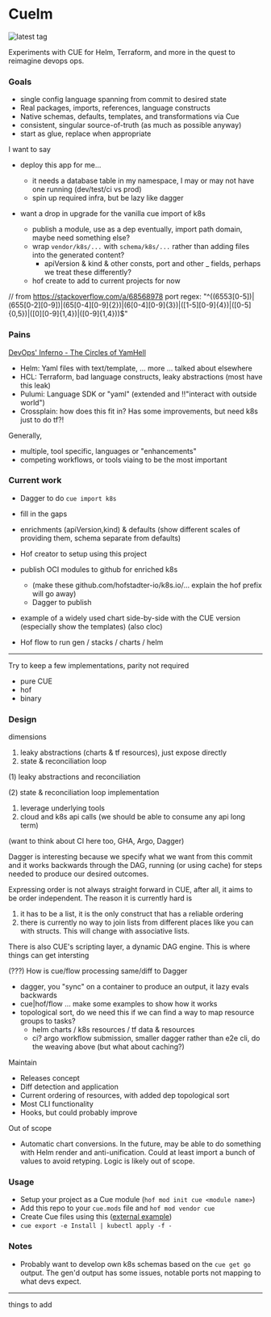 # Cuelm

![latest tag](https://img.shields.io/github/v/tag/hofstadter-io/cuelm)

Experiments with CUE for Helm, Terraform, and more
in the quest to reimagine devops ops.


### Goals

- single config language spanning from commit to desired state
- Real packages, imports, references, language constructs
- Native schemas, defaults, templates, and transformations via Cue
- consistent, singular source-of-truth (as much as possible anyway)
- start as glue, replace when appropriate

I want to say
- deploy this app for me...
  - it needs a database table in my namespace, I may or may not have one running (dev/test/ci vs prod)
  - spin up required infra, but be lazy like dagger


- want a drop in upgrade for the vanilla cue import of k8s
  - publish a module, use as a dep eventually, import path domain, maybe need something else?
  - wrap `vendor/k8s/...` with `schema/k8s/...` rather than adding files into the generated content?
    - apiVersion & kind & other consts, port and other _ fields, perhaps we treat these differently?
  - hof create to add to current projects for now


// from https://stackoverflow.com/a/68568978
port regex: "^((6553[0-5])|(655[0-2][0-9])|(65[0-4][0-9]{2})|(6[0-4][0-9]{3})|([1-5][0-9]{4})|([0-5]{0,5})|([0][0-9]{1,4})|([0-9]{1,4}))$"

### Pains

[DevOps' Inferno - The Circles of YamHell](./docs/circles-of-yamhell.md)

- Helm: Yaml files with text/template, ... more ... talked about elsewhere
- HCL: Terraform, bad language constructs, leaky abstractions (most have this leak)
- Pulumi: Language SDK or "yaml" (extended and !!"interact with outside world")
- Crossplain: how does this fit in? Has some improvements, but need k8s just to do tf?!

Generally,

- multiple, tool specific, languages or "enhancements"
- competing workflows, or tools viaing to be the most important

### Current work

- Dagger to do `cue import k8s`
- fill in the gaps
- enrichments (apiVersion,kind) & defaults (show different scales of providing them, schema separate from defaults)


- Hof creator to setup using this project
- publish OCI modules to github for enriched k8s
  - (make these github.com/hofstadter-io/k8s.io/... explain the hof prefix will go away)
  - Dagger to publish

- example of a widely used chart side-by-side with the CUE version (especially show the templates) (also cloc)
- Hof flow to run gen / stacks / charts / helm

---

Try to keep a few implementations, parity not required

- pure CUE
- hof
- binary


### Design

dimensions

1. leaky abstractions (charts & tf resources), just expose directly
2. state & reconciliation loop

(1) leaky abstractions and reconciliation


(2) state & reconciliation loop implementation

1. leverage underlying tools
1. cloud and k8s api calls (we should be able to consume any api long term)

(want to think about CI here too, GHA, Argo, Dagger)

Dagger is interesting because we specify what we want from this commit
and it works backwards through the DAG, running (or using cache) for
steps needed to produce our desired outcomes.

Expressing order is not always straight forward in CUE,
after all, it aims to be order independent.
The reason it is currently hard is

1. it has to be a list, it is the only construct that has a reliable ordering
2. there is currently no way to join lists from different places like you can with structs. This will change with associative lists.

There is also CUE's scripting layer, a dynamic DAG engine.
This is where things can get intersting

(???) How is cue/flow processing same/diff to Dagger

- dagger, you "sync" on a container to produce an output, it lazy evals backwards
- cue|hof/flow ... make some examples to show how it works
- topological sort, do we need this if we can find a way to map resource groups to tasks?
  - helm charts / k8s resources / tf data & resources
  - ci? argo workflow submission, smaller dagger rather than e2e cli, do the weaving above (but what about caching?)



Maintain

- Releases concept
- Diff detection and application
- Current ordering of resources, with added dep topological sort
- Most CLI functionality
- Hooks, but could probably improve

Out of scope

- Automatic chart conversions. In the future, may be able to do something with Helm render and anti-unification.
  Could at least import a bunch of values to avoid retyping. Logic is likely out of scope.


### Usage

- Setup your project as a Cue module (`hof mod init cue <module name>`)
- Add this repo to your `cue.mods` file and `hof mod vendor cue`
- Create Cue files using this ([external example](https://github.com/hofstadter-io/cuetorials.com/blob/main/ci/cuelm.cue))
- `cue export -e Install | kubectl apply -f -`

### Notes

- Probably want to develop own k8s schemas based on the `cue get go` output.
  The gen'd output has some issues, notable ports not mapping to what devs expect.



----



things to add


